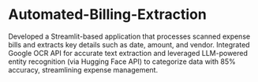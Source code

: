 # Automated-Billing-Extraction
Developed a Streamlit-based application that processes scanned expense bills and extracts key details such as date, amount, and vendor. Integrated Google OCR API for accurate text extraction and leveraged LLM-powered entity recognition (via Hugging Face API) to categorize data with 85% accuracy, streamlining expense management.
